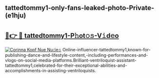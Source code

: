 ## tattedtommy1-only-fans​-leaked-photo​-Private-(e1hju)


# <h2><a href="https://mediaupload.pro?title=tattedtommy1&ref=git">🔗👉 🔴 tattedtommy1-P𝚑ot𝚘𝚜-V𝚒d𝚎o</a></h2>

[![Corinna Kopf Nue Nu𝚍e𝚜](https://i.imgur.com/0qMVB7G.gif)](https://mediaupload.pro?title=tattedtommy1&ref=git)
Online-influencer-tattedtommy1,known-for-publishing-dance-and-lifestyle-content,-including-performances-and-vlogs-on-social-media-platforms.Brilliant-ventriloquist-assistant-tattedtommy1,celebrated-for-their-exceptional-abilities-and-accomplishments-in-assisting-ventriloquists.  